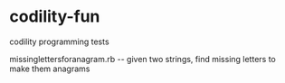 # codility-fun


codility programming tests

missinglettersforanagram.rb
-- given two strings, find missing letters to make them anagrams



